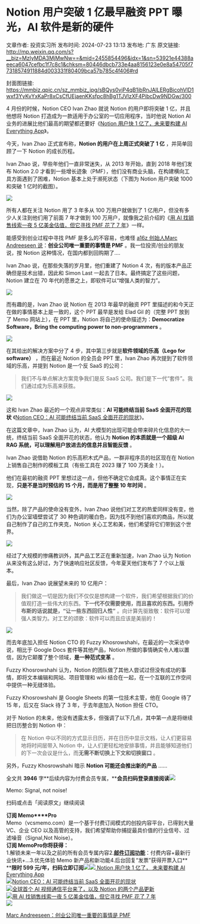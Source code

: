 # Notion 用户突破 1 亿最早融资 PPT 曝光，AI 软件是新的硬件

文章作者: 投资实习所
发布时间: 2024-07-23 13:13
发布地: 广东
原文链接: http://mp.weixin.qq.com/s?__biz=MzIyMDA3MjMwNw==&mid=2455854496&idx=1&sn=53921e44388aeeca6047cefbc1f7c8c1&chksm=80446dbcb733e4aa8156123e0e8a54705f77318574911884d003331f80409bca57b785c4f406#rd

封面图链接: https://mmbiz.qpic.cn/sz_mmbiz_jpg/sBQys0vjP4qB1ibRnJAlLERgBicohVlD1wxf3YyKvYxKaPr8xCsCfUEjaenKKsfpc8hBg1TJVlzXF4PibcDw9NDGw/300

4 月份的时候，Notion CEO Ivan Zhao 就说 Notion 的用户即将突破 1 亿，并且他想将 Notion
打造成为一款适用于办公室的一切应用程序，当时他说 Notion AI 业务的进展比他们最高的期望都还要好《[Notion 用户快 1 亿了，未来要构建 AI
Everything
App](http://mp.weixin.qq.com/s?__biz=MzIyMDA3MjMwNw==&mid=2455853454&idx=1&sn=811f25438ab79035bcf3044d37a85903&chksm=80446992b733e0844df95e57d533d436d11efcf80261bfe97d6b03fe78ddbacb3ea5bff0a94a&scene=21#wechat_redirect)》。

今天，Ivan Zhao 正式宣布称，**Notion 的用户在上周正式突破了 1 亿** ，并简单回顾了一下 Notion 的成长历程。

Ivan Zhao 说，早些年他们一直非常迷失，从 2013 年开始，直到 2018 年他们发布 Notion 2.0
才看到一些增长迹象（PMF），他们没有商业头脑，在构建横向工具方面遇到了困难，Notion 基本上处于濒死状态（下图为 Notion 用户突破
1000和突破 1 亿时的截图）。

![](https://mmbiz.qpic.cn/sz_mmbiz_jpg/sBQys0vjP4qB1ibRnJAlLERgBicohVlD1wvWRRTMkErMPvSFVTajFbwUCVRicSMcYtMRJaKyYgnDxO05LNoqicmTXg/640?wx_fmt=jpeg&from=appmsg)

所有人都在关注 Notion 用了 3 年多从 100 万用户就做到了 1 亿用户，但没有多少人关注到他们用了前面 7 年才做到 100
万用户，就像我之前介绍的《[用 AI 找销售线索一夜 5 亿美金估值，但它寻找 PMF 花了 7
年](http://mp.weixin.qq.com/s?__biz=MzIyMDA3MjMwNw==&mid=2455854426&idx=1&sn=e93c47db7607f53c2f8dac71c0453341&chksm=80446d46b733e4502c2e2302e145c6bb3fa20ac6cc0eddf4e274d01d53446a0b1c349e9fb861&scene=21#wechat_redirect)》一样。

能感受到创业过程中寻找 PMF 是多么的不容易，也难怪 [a16z 创始人Marc Andreeseen
说](http://mp.weixin.qq.com/s?__biz=MzIyMDA3MjMwNw==&mid=2455854358&idx=1&sn=c89ecd882e9196cdf5b94564850bdd68&chksm=80446d0ab733e41c984f56c92d461b092701d423a4eef4e1229c2eb45e52bd2f71faec3a7a72&scene=21#wechat_redirect)：**创业公司唯一重要的事情是
PMF** 。我一位投资/创业的朋友说，按 Notion 这种情况，在国内都到回购期了....

Ivan Zhao 说，在那些失落的岁月里，他们重建了 Notion 4 次，有的版本产品正确但是技术出错，因此和 Simon Last
一起去了日本。最终搞定了这些问题，Notion 建立在 70 年代的愿景之上，即软件可以“增强人类的智力”。

![](https://mmbiz.qpic.cn/sz_mmbiz_jpg/sBQys0vjP4qB1ibRnJAlLERgBicohVlD1wCIKShCIUHodrFsiaHrK0F9ria1F6WssnlxNUI2TozDtKicpKoWnsa4wxQ/640?wx_fmt=jpeg&from=appmsg)

而有趣的是，Ivan Zhao 说 Notion 在 2013 年最早的融资 PPT 里描述的和今天正在做的事情基本上是一致的，这个 PPT 最早是发给
Elad Gil 的（完整 PPT 放到了 Memo 网站上），在 PPT 里，Notion 将自己的使命描述为：**Democratize
Software，Bring the computing power to non-programmers** 。

![](https://mmbiz.qpic.cn/sz_mmbiz_jpg/sBQys0vjP4qB1ibRnJAlLERgBicohVlD1wxnAY9IFrv83cN0HHWNib59eFWRwIGD2G7cMWW0jcdkyUYDw91ZmjZ3w/640?wx_fmt=jpeg&from=appmsg)

在其给出的解决方案中分了 4 步，其中第三步就是**软件领域的乐高（Lego for software）** ，而在最近 Notion 的全员会 PPT
里，Ivan Zhao 再次提到了软件领域的乐高，并提到 Notion 是一个反 SaaS 的公司：

> 我们不与单点解决方案竞争我们是反 SaaS 公司。我们是下一代“套件”。我们通过成为乐高来获胜。

![](https://mmbiz.qpic.cn/sz_mmbiz_jpg/sBQys0vjP4qB1ibRnJAlLERgBicohVlD1wt37pD40BicnIPjxoRsWMbZP9921DMsVQz2mXcZxmGPu9kAjdMY78ia6Q/640?wx_fmt=jpeg&from=appmsg)

这和 Ivan Zhao 最近的一个观点非常类似：**AI 可能终结当前 SaaS 全面开花的现状** 《[Notion CEO：AI 可能终结当前
SaaS
全面开花的现状](http://mp.weixin.qq.com/s?__biz=MzIyMDA3MjMwNw==&mid=2455853490&idx=1&sn=15f102598526cd67abd43d727bf588b6&chksm=804469aeb733e0b81506032f412ec807422651e7edfaf9758cd5ffb7f58e0ce652c540e599b5&scene=21#wechat_redirect)》。

在这篇文章中，Ivan Zhao 认为，AI 大模型的出现可能会带来碎片化信息的大一统，终结当前 SaaS 全面开花的状态，他认为 **Notion
的本质就是一个超级 AI RAG 系统，可以理解用户放进去的信息并且智能反馈** 。

Ivan Zhao 说借助 Notion 的乐高积木式产品，一群非程序员的社区现在在 Notion 上销售自己制作的模板工具（有些工具在 2023 赚了
100 万美金！）。

他们在最初的融资 PPT 里想过这一点，但他不确定它会成真。这个事情正在实现，**只是不是当时预估的 15 个月，而是用了整整 10 年时间** 。

![](https://mmbiz.qpic.cn/sz_mmbiz_jpg/sBQys0vjP4qB1ibRnJAlLERgBicohVlD1w0WwgVcJZe2RP1SbpM1AialNH7z2yzfKje4TUYtwv1QMmITlh5oGJUmA/640?wx_fmt=jpeg&from=appmsg)

当然，除了产品的使命没有变外，Ivan Zhao 说他们对工艺的热爱同样没有变，他们为办公室墙壁尝试了 30
种色调的暖白色，因为找不到他们喜欢的商品，所以就自己制作了自己的工作夹克，Notion 关心工艺和美，他们希望将它们带到这个世界。

![](https://mmbiz.qpic.cn/sz_mmbiz_jpg/sBQys0vjP4qB1ibRnJAlLERgBicohVlD1wlP9POWDIV79QNRamSzYTKz1vx96icJXIvuqe1nicyiaXNic1V7M8Y74AYA/640?wx_fmt=jpeg&from=appmsg)

经过了大规模的惨痛教训外，其产品工艺正在重新加速，Ivan Zhao 认为 Notion 从来没有这么好过，为了快速响应社区反馈，今年夏天他们发布了 7
个以上版本。

最后，Ivan Zhao 说展望未来的 10 亿用户：

>
> 我们做这一切是因为我们不仅仅是想构建一个软件，我们希望根据我们的价值观打造一些伟大的东西。**下一代不仅需要使用，而且喜欢的东西。引用乔布斯的话说就是，“让一些东西回归人性”**
> 。向计算先驱致敬：软件可以增强人类智力。对工艺的颂歌：软件可以而且应该是美丽的！

![](https://mmbiz.qpic.cn/sz_mmbiz_jpg/sBQys0vjP4qB1ibRnJAlLERgBicohVlD1wQlOK9WMGG5SZSYunIu3SEpArSibqCXoBwicpcnHP1FXJFMRLknL154hg/640?wx_fmt=jpeg&from=appmsg)

而去年底加入担任 Notion CTO 的 Fuzzy Khosrowshahi，在最近的一次采访中说，相比于 Google Docs
套件等其他产品，Notion 所做的事情确实令人难以置信，因为它颠覆了整个领域，**是一种范式变革** 。

Fuzzy Khosrowshahi 认为，Notion 的团队做了其他人尝试过但没有成功的事情，即将文本编辑和网站、项目管理和 wiki
结合在一起，在一个互联的工作空间中提供一种无缝体验。

Fuzzy Khosrowshahi 是 Google Sheets 的第一位技术主管，他在 Google 待了 15 年，后又在 Slack 待了 3
年，于去年底加入 Notion 担任 CTO。

对于 Notion 的未来，他没有透露太多，但强调了以下几点，其中第一点是将继续把日历整合到 Notion 中：

> 在 Notion 中以不同的方式显示日历，并在日历中显示文档，让人们更容易地将时间层带入 Notion
> 中，让人们更轻松地安排事情，并且能够知道他们的下一次会议是什么，而**无需不断切换上下文和切换窗口** 。

另外，Fuzzy Khosrowshahi 暗示 **Notion 可能还会推出新的产品** ……  

全文共 **3946**
字**后续内容为付费会员专属，****会员扫码登录直接阅读**![](https://mmbiz.qpic.cn/sz_mmbiz_png/sBQys0vjP4qB1ibRnJAlLERgBicohVlD1wvZNMW18OHO0M1lTV5ibN8p73VSPkqicwjbzUvMHWv9f80B6L80RZibSmw/640?wx_fmt=png&from=appmsg)  

Memo: Signal, not noise!

扫码或点击「阅读原文」继续阅读

**订阅 Memo****Pro**  
Memo（vcsmemo.com）是一个基于付费订阅模式的创投内容平台，已得到大量 VC、企业 CEO
以及高管的支持，我们希望帮助你捕捉最具价值的行业信号、过滤噪音（Signal,Not Noise）。  
**订阅 Memo****Pro****你将获得：**  
1.解锁未来一年以及之前的所有会员专属内容2.[**邮件订阅功能**](http://mp.weixin.qq.com/s?__biz=MzIyMDA3MjMwNw==&mid=2455853781&idx=1&sn=b6f8e3ddc87e9531f3f8c3e9cd98bd9f&chksm=80446ac9b733e3df93b89c17e905182bda7f4d132f3ac468961dfd70badeb92b9fcdf9f7083b&scene=21#wechat_redirect)：付费内容+最新行业快讯+...3.优先体验
Memo 新产品和新功能4.后台回复“发票”获得开票入口**  
****限时 599
元/年，扫码立即订阅**![](https://mmbiz.qpic.cn/mmbiz_png/mrJibAziaMQhQGoNHniac6wGOyRe172dlS0HCYicyjiaCTtly2pULIz6YPNsXeRjoQFSuDYezsia4ibhbAc1X3GKtVRyw/640?wx_fmt=png&wxfrom=5&wx_lazy=1&wx_co=1)[![](https://mmbiz.qpic.cn/sz_mmbiz_jpg/sBQys0vjP4qCsjeAA1NP1uSsVXVXBbtCsqX1JaODMY21bDFgbbT9RvFtmRX2SdvbTGgr8Twawnb9AY20GAr9VA/640?wx_fmt=jpeg)
Notion 用户快 1 亿了， 未来要构建 AI Everything
App](https://mp.weixin.qq.com/s?__biz=MzIyMDA3MjMwNw==&mid=2455853454&idx=1&sn=811f25438ab79035bcf3044d37a85903&chksm=80446992b733e0844df95e57d533d436d11efcf80261bfe97d6b03fe78ddbacb3ea5bff0a94a&scene=21#wechat_redirect)  
[![](https://mmbiz.qpic.cn/sz_mmbiz_jpg/sBQys0vjP4pVUd2dicxQPfjGIpHLEwrEla2Z1MOAwu2exoicNeGqrPkMGiaZm9NZrz6icqaR5vjfSmccFTl8V5KIyw/640?wx_fmt=jpeg)Notion
CEO：AI 可能终结当前 SaaS
全面开花的现状](https://mp.weixin.qq.com/s?__biz=MzIyMDA3MjMwNw==&mid=2455853490&idx=1&sn=15f102598526cd67abd43d727bf588b6&chksm=804469aeb733e0b81506032f412ec807422651e7edfaf9758cd5ffb7f58e0ce652c540e599b5&scene=21#wechat_redirect)  
[![](https://mmbiz.qpic.cn/sz_mmbiz_jpg/sBQys0vjP4pyCBCsOibTtYSNXJHTXAhI6juI1CVFW1dSwIPibaAXfibGmDekGO1YVneGHQaoKmficqMficlHiaQibqv7w/640?wx_fmt=jpeg)全球首个
AI 视频通信平台来了，以及 Notion
的两个产品更新](https://mp.weixin.qq.com/s?__biz=MzIyMDA3MjMwNw==&mid=2455854265&idx=1&sn=71643dffcd44f150c0968138622c3167&chksm=80446ca5b733e5b3b6f54b38c7ee7ad0c947dbf8fdb4cd7e9f5de5a0932d76c9f42ed00a7e0e&scene=21#wechat_redirect)  
[![](https://mmbiz.qpic.cn/sz_mmbiz_jpg/sBQys0vjP4qzODhyMawO4e18L2ADxTMl0HG3DzHmXNn3NvHje4Pr40OdcicCVfKicb5YXpicibNj6CPe7WRpYzUX8g/640?wx_fmt=jpeg)用
AI 找销售线索一夜 5 亿美金估值，但它寻找 PMF 花了 7
年](https://mp.weixin.qq.com/s?__biz=MzIyMDA3MjMwNw==&mid=2455854426&idx=1&sn=e93c47db7607f53c2f8dac71c0453341&chksm=80446d46b733e4502c2e2302e145c6bb3fa20ac6cc0eddf4e274d01d53446a0b1c349e9fb861&scene=21#wechat_redirect)  
[![](https://mmbiz.qpic.cn/sz_mmbiz_jpg/sBQys0vjP4qICCj7rGOD7GoDsbR6TSAJGeZxcVIpNVMiaLZLrNoc8nBKTeR6icTGdxUUFibV7ewRS6GmqokkHnKkA/640?wx_fmt=jpeg)](https://mp.weixin.qq.com/s?__biz=MzIyMDA3MjMwNw==&mid=2455854358&idx=1&sn=c89ecd882e9196cdf5b94564850bdd68&chksm=80446d0ab733e41c984f56c92d461b092701d423a4eef4e1229c2eb45e52bd2f71faec3a7a72&scene=21#wechat_redirect)

[Marc Andreeseen：创业公司唯一重要的事情是
PMF](https://mp.weixin.qq.com/s?__biz=MzIyMDA3MjMwNw==&mid=2455854358&idx=1&sn=c89ecd882e9196cdf5b94564850bdd68&chksm=80446d0ab733e41c984f56c92d461b092701d423a4eef4e1229c2eb45e52bd2f71faec3a7a72&scene=21#wechat_redirect)

